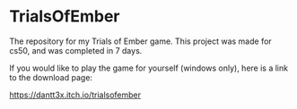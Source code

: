 # TrialsOfEmber
The repository for my Trials of Ember game. This project was made for cs50, and was completed in 7 days.

If you would like to play the game for yourself (windows only), here is a link to the download page:

https://dantt3x.itch.io/trialsofember
